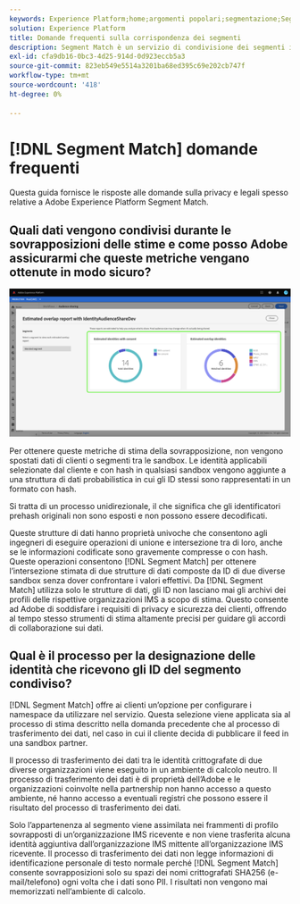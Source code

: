```yaml
---
keywords: Experience Platform;home;argomenti popolari;segmentazione;Segmentazione;Corrispondenza segmento;corrispondenza segmento
solution: Experience Platform
title: Domande frequenti sulla corrispondenza dei segmenti
description: Segment Match è un servizio di condivisione dei segmenti in Adobe Experience Platform che consente a due o più utenti di Platform di scambiare dati sui segmenti in modo sicuro, gestito e rispettoso della privacy.
exl-id: cfa9db16-0bc3-4d25-914d-0d923eccb5a3
source-git-commit: 823eb549e5514a3201ba68ed395c69e202cb747f
workflow-type: tm+mt
source-wordcount: '418'
ht-degree: 0%

---
```


# [!DNL Segment Match] domande frequenti

Questa guida fornisce le risposte alle domande sulla privacy e legali spesso relative a Adobe Experience Platform Segment Match.

## Quali dati vengono condivisi durante le sovrapposizioni delle stime e come posso Adobe assicurarmi che queste metriche vengano ottenute in modo sicuro?

![sovrapposizione report.png](./images/overlap-report.png)

Per ottenere queste metriche di stima della sovrapposizione, non vengono spostati dati di clienti o segmenti tra le sandbox. Le identità applicabili selezionate dal cliente e con hash in qualsiasi sandbox vengono aggiunte a una struttura di dati probabilistica in cui gli ID stessi sono rappresentati in un formato con hash.

Si tratta di un processo unidirezionale, il che significa che gli identificatori prehash originali non sono esposti e non possono essere decodificati.

Queste strutture di dati hanno proprietà univoche che consentono agli ingegneri di eseguire operazioni di unione e intersezione tra di loro, anche se le informazioni codificate sono gravemente compresse o con hash. Queste operazioni consentono [!DNL Segment Match] per ottenere l’intersezione stimata di due strutture di dati composte da ID di due diverse sandbox senza dover confrontare i valori effettivi. Da [!DNL Segment Match] utilizza solo le strutture di dati, gli ID non lasciano mai gli archivi dei profili delle rispettive organizzazioni IMS a scopo di stima. Questo consente ad Adobe di soddisfare i requisiti di privacy e sicurezza dei clienti, offrendo al tempo stesso strumenti di stima altamente precisi per guidare gli accordi di collaborazione sui dati.

## Qual è il processo per la designazione delle identità che ricevono gli ID del segmento condiviso?

[!DNL Segment Match] offre ai clienti un’opzione per configurare i namespace da utilizzare nel servizio. Questa selezione viene applicata sia al processo di stima descritto nella domanda precedente che al processo di trasferimento dei dati, nel caso in cui il cliente decida di pubblicare il feed in una sandbox partner.

Il processo di trasferimento dei dati tra le identità crittografate di due diverse organizzazioni viene eseguito in un ambiente di calcolo neutro. Il processo di trasferimento dei dati è di proprietà dell’Adobe e le organizzazioni coinvolte nella partnership non hanno accesso a questo ambiente, né hanno accesso a eventuali registri che possono essere il risultato del processo di trasferimento dei dati.

Solo l’appartenenza al segmento viene assimilata nei frammenti di profilo sovrapposti di un’organizzazione IMS ricevente e non viene trasferita alcuna identità aggiuntiva dall’organizzazione IMS mittente all’organizzazione IMS ricevente. Il processo di trasferimento dei dati non legge informazioni di identificazione personale di testo normale perché [!DNL Segment Match] consente sovrapposizioni solo su spazi dei nomi crittografati SHA256 (e-mail/telefono) ogni volta che i dati sono PII. I risultati non vengono mai memorizzati nell’ambiente di calcolo.
